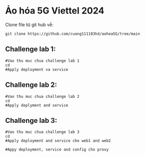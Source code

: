 # Ảo hóa 5G Viettel 2024

Clone file từ git hub về:
```
git clone https://github.com/cuong111103hd/aohoa5G/tree/main
```
## Challenge lab 1:
```
#Vao thu muc chua challenge lab 1
cd
#Apply deployment va service

```
## Challenge lab 2:
```
#Vao thu muc chua challenge lab 2
cd
#Apply deplyment and service

```
## Challenge lab 3:
```
#Vao thu muc chua challenge lab 3
cd
#Apply deployment and service cho web1 and web2

#Appy deployment, service and config cho proxy


```
